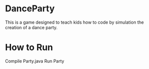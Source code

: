 # DanceParty

This is a game designed to teach kids how to code by simulation the creation of
a dance party.

# How to Run

Compile Party.java
Run Party
